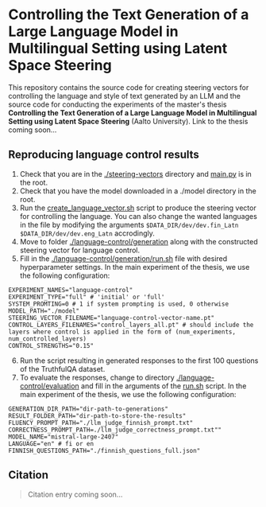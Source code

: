 # Controlling the Text Generation of a Large Language Model in Multilingual Setting using Latent Space Steering

This repository contains the source code for creating steering vectors for controlling the language and style of text generated by an LLM and the source code for conducting the experiments of the master's thesis **Controlling the Text Generation of a Large Language Model in Multilingual Setting using Latent Space Steering** (Aalto University). Link to the thesis coming soon...

## Reproducing language control results
1. Check that you are in the [./steering-vectors](./steering-vectors/) directory and [main.py](./steering-vectors/main.py) is in the root.
2. Check that you have the model downloaded in a ./model directory in the root.
3. Run the [create_language_vector.sh](./steering-vectors/create_language_vector.sh) script to produce the steering vector for controlling the language. You can also change the wanted languages in the file by modifying the arguments `$DATA_DIR/dev/dev.fin_Latn` `$DATA_DIR/dev/dev.eng_Latn` accrodingly.
4. Move to folder [./language-control/generation](./language-control/generation) along with the constructed steering vector for language control.
5. Fill in the [./language-control/generation/run.sh](./language-control/generation/run.sh) file with desired hyperparameter settings. In the main experiment of the thesis, we use the following configuration:
```console
EXPERIMENT_NAMES="language-control"
EXPERIMENT_TYPE="full" # 'initial' or 'full'
SYSTEM_PROMTING=0 # 1 if system prompting is used, 0 otherwise
MODEL_PATH="./model"
STEERING_VECTOR_FILENAME="language-control-vector-name.pt"
CONTROL_LAYERS_FILENAMES="control_layers_all.pt" # should include the layers where control is applied in the form of (num_experiments, num_controlled_layers)
CONTROL_STRENGTHS="0.15"
```
6. Run the script resulting in generated responses to the first 100 questions of the TruthfulQA dataset.
7. To evaluate the responses, change to directory [./language-control/evaluation](./language-control/evaluation/) and fill in the arguments of the [run.sh](./language-control/evaluation/run.sh) script. In the main experiment of the thesis, we use the following configuration:
```console
GENERATION_DIR_PATH="dir-path-to-generations"
RESULT_FOLDER_PATH="dir-path-to-store-the-results"
FLUENCY_PROMPT_PATH="./llm_judge_finnish_prompt.txt"
CORRECTNESS_PROMPT_PATH=./llm_judge_correctness_prompt.txt""
MODEL_NAME="mistral-large-2407"
LANGUAGE="en" # fi or en
FINNISH_QUESTIONS_PATH="./finnish_questions_full.json"
```

## Citation
> Citation entry coming soon...